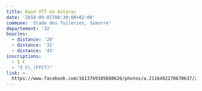 ```yaml
---
title: Raid VTT en Astarac
date: '2018-09-01T08:30:00+02:00'
commune: 'Stade des Tuileries, Simorre'
departement: '32'
boucles:
  - distance: '20'
  - distance: '32'
  - distance: '43'
inscriptions:
  - 5 €
  - "3 €\_(FFCT)"
link: >-
  https://www.facebook.com/1613769105608626/photos/a.2116482278670637/2116482512003947/?type=3&permPage=1
---
```


